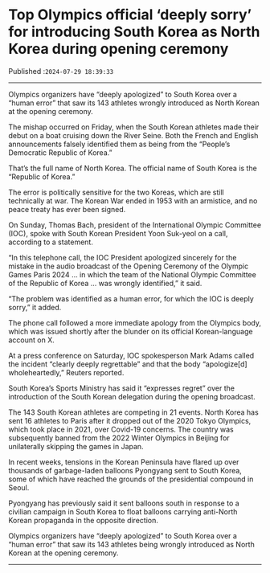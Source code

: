 # Top Olympics official ‘deeply sorry’ for introducing South Korea as North Korea during opening ceremony

Published :`2024-07-29 18:39:33`

---

Olympics organizers have “deeply apologized” to South Korea over a “human error” that saw its 143 athletes wrongly introduced as North Korean at the opening ceremony.

The mishap occurred on Friday, when the South Korean athletes made their debut on a boat cruising down the River Seine. Both the French and English announcements falsely identified them as being from the “People’s Democratic Republic of Korea.”

That’s the full name of North Korea. The official name of South Korea is the “Republic of Korea.”

The error is politically sensitive for the two Koreas, which are still technically at war. The Korean War ended in 1953 with an armistice, and no peace treaty has ever been signed.

On Sunday, Thomas Bach, president of the International Olympic Committee (IOC), spoke with South Korean President Yoon Suk-yeol on a call, according to a statement.

“In this telephone call, the IOC President apologized sincerely for the mistake in the audio broadcast of the Opening Ceremony of the Olympic Games Paris 2024 … in which the team of the National Olympic Committee of the Republic of Korea … was wrongly identified,” it said.

“The problem was identified as a human error, for which the IOC is deeply sorry,” it added.

The phone call followed a more immediate apology from the Olympics body, which was issued shortly after the blunder on its official Korean-language account on X.

At a press conference on Saturday, IOC spokesperson Mark Adams called the incident “clearly deeply regrettable” and that the body “apologize[d] wholeheartedly,” Reuters reported.

South Korea’s Sports Ministry has said it “expresses regret” over the introduction of the South Korean delegation during the opening broadcast.

The 143 South Korean athletes are competing in 21 events. North Korea has sent 16 athletes to Paris after it dropped out of the 2020 Tokyo Olympics, which took place in 2021, over Covid-19 concerns. The country was subsequently banned from the 2022 Winter Olympics in Beijing for unilaterally skipping the games in Japan.

In recent weeks, tensions in the Korean Peninsula have flared up over thousands of garbage-laden balloons Pyongyang sent to South Korea, some of which have reached the grounds of the presidential compound in Seoul.

Pyongyang has previously said it sent balloons south in response to a civilian campaign in South Korea to float balloons carrying anti-North Korean propaganda in the opposite direction.

Olympics organizers have “deeply apologized” to South Korea over a “human error” that saw its 143 athletes being wrongly introduced as North Korean at the opening ceremony.

---


